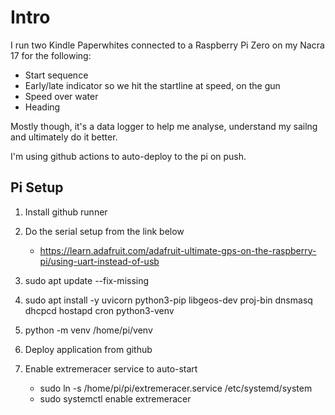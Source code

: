 # Intro

I run two Kindle Paperwhites connected to a Raspberry Pi Zero on my Nacra 17 for the following:
* Start sequence
* Early/late indicator so we hit the startline at speed, on the gun
* Speed over water
* Heading

Mostly though, it's a data logger to help me analyse, understand my sailng and ultimately do it better.

I'm using github actions to auto-deploy to the pi on push.

## Pi Setup
1. Install github runner

<!-- 2. sudo visudo 
* ALL=NOPASSWD: /usr/bin/apt-get -->


2. Do the serial setup from the link below
   * https://learn.adafruit.com/adafruit-ultimate-gps-on-the-raspberry-pi/using-uart-instead-of-usb

2. sudo apt update --fix-missing
3. sudo apt install -y uvicorn python3-pip libgeos-dev proj-bin dnsmasq dhcpcd hostapd cron python3-venv    
4. python -m venv /home/pi/venv
4. Deploy application from github
5. Enable extremeracer service to auto-start
   * sudo ln -s /home/pi/pi/extremeracer.service /etc/systemd/system
   * sudo systemctl enable extremeracer
